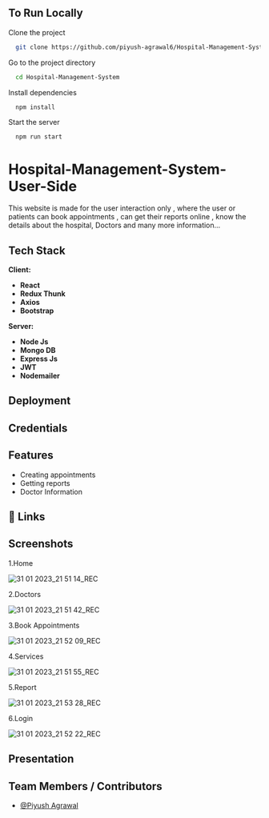 ## To Run Locally

Clone the project

```bash
  git clone https://github.com/piyush-agrawal6/Hospital-Management-System.git
```

Go to the project directory

```bash
  cd Hospital-Management-System
```

Install dependencies

```bash
  npm install
```

Start the server

```bash
  npm run start
```

# Hospital-Management-System-User-Side

This website is made for the user interaction only , where the user or patients can book appointments , can get their reports online , know the details about the hospital, Doctors and many more information...

## Tech Stack

**Client:**

- **React**
- **Redux Thunk**
- **Axios**
- **Bootstrap**

**Server:**

- **Node Js**
- **Mongo DB**
- **Express Js**
- **JWT**
- **Nodemailer**

## Deployment

<!-- - **Client** (Netlify)
- **Server** (Cyclic) -->

## Credentials

<!--
ID - 100

Password - masai -->

## Features

- Creating appointments
- Getting reports
- Doctor Information

## 🔗 Links

<!-- Client - https://hms-user-side.netlify.app/

Staff Dashboard - https://hm-system.netlify.app/

Server - https://github.com/piyush-agrawal6/HMS-Backend -->

## Screenshots

1.Home

![31 01 2023_21 51 14_REC](https://user-images.githubusercontent.com/100460788/215819644-9abea62e-87aa-4fc9-9dbb-2dec52ea1c65.png)

2.Doctors

![31 01 2023_21 51 42_REC](https://user-images.githubusercontent.com/100460788/215819655-f6bba72e-2fb0-4487-af0c-cc692c86cfa1.png)

3.Book Appointments

![31 01 2023_21 52 09_REC](https://user-images.githubusercontent.com/100460788/215819662-c8a1ca12-d7f3-465b-b0dd-22f6361777ae.png)

4.Services

![31 01 2023_21 51 55_REC](https://user-images.githubusercontent.com/100460788/215819659-ddf130ff-97b1-4a22-9f2b-0d561cff2630.png)

5.Report

![31 01 2023_21 53 28_REC](https://user-images.githubusercontent.com/100460788/215819675-274806ae-eb74-4ac0-bce4-51c9ede2bc7f.png)

6.Login

![31 01 2023_21 52 22_REC](https://user-images.githubusercontent.com/100460788/215819668-9e12eb1b-412f-4f27-b4ee-0eb807a19d2a.png)

## Presentation

<!-- Link - <a href="https://drive.google.com/file/d/1xwcSsjdl6QHnJ-JXl11moBAwSqSQFRjh/view?usp=sharing" alt="presentation">Drive</a> -->

## Team Members / Contributors

- [@Piyush Agrawal](https://github.com/Yash-Raj20)
